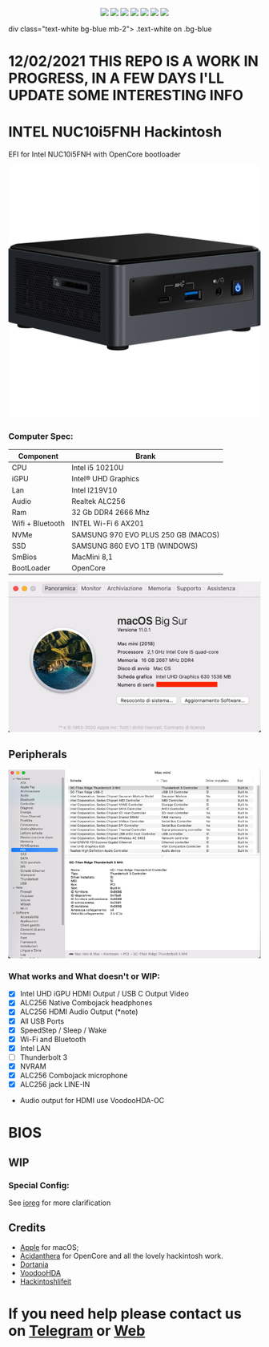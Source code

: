 <div align="center">
  
[![](https://img.shields.io/badge/Repositories-basett1-informational?style=flat&logo=apple&logoColor=white&color=9debeb)](https://github.com/basett1?tab=repositories)
[![](https://img.shields.io/badge/Gitter%20Ice%20Lake-Chat-informational?style=flat&logo=gitter&logoColor=white&color=ed1965)](https://gitter.im/ICE-LAKE-HACKINTOSH-DEVELOPMENT/community)
[![](https://img.shields.io/badge/Gitter%20HL%20Community-Chat-informational?style=flat&logo=gitter&logoColor=white&color=ed1965)](https://gitter.im/Hackintosh-Life-IT/community)
[![](https://img.shields.io/badge/Telegram-HackintoshLifeIT-informational?style=flat&logo=telegram&logoColor=white&color=5fb659)](https://t.me/HackintoshLife_it)
[![](https://img.shields.io/badge/Facebook-HackintoshLifeIT-informational?style=flat&logo=facebook&logoColor=white&color=3a4dc9)](https://www.facebook.com/hackintoshlife/)
[![](https://img.shields.io/badge/Instagram-HackintoshLifeIT-informational?style=flat&logo=instagram&logoColor=white&color=8a178a)](https://www.instagram.com/hackintoshlife.it_official/)
[![](https://img.shields.io/badge/PayPal-HackintoshLifeIT-informational?style=flat&logo=paypal&logoColor=white&color=00B2EE)](https://www.paypal.com/cgi-bin/webscr?cmd=_s-xclick&hosted_button_id=RWBVVWL8H9JC2&source=url)

</div>

div class="text-white bg-blue mb-2">
  .text-white on .bg-blue
</div>

# 12/02/2021 THIS REPO IS A WORK IN PROGRESS, IN A FEW DAYS I'LL UPDATE SOME INTERESTING INFO




# INTEL NUC10i5FNH Hackintosh

EFI for Intel NUC10i5FNH with OpenCore bootloader

![descrizione](./Screenshot/PC.jpg)

### Computer Spec:

| Component        | Brank                              |
| ---------------- | ---------------------------------- |
| CPU              | Intel i5 10210U                    |
| iGPU             | Intel® UHD Graphics                |
| Lan              | Intel I219V10                      |
| Audio            | Realtek ALC256                     |
| Ram              | 32 Gb DDR4 2666 Mhz                |
| Wifi + Bluetooth | INTEL Wi-Fi 6 AX201                |
| NVMe             | SAMSUNG 970 EVO PLUS 250 GB (MACOS)|
| SSD              | SAMSUNG 860 EVO 1TB (WINDOWS)      |
| SmBios           | MacMini 8,1                        |
| BootLoader       | OpenCore                           |

![infobigsur](./Screenshot/infomac.png)

## Peripherals

![PCI DEVICES](./Screenshot/PCIDEV.png)

### What works and What doesn't or WIP:

- [x] Intel UHD iGPU HDMI Output / USB C Output Video
- [x] ALC256 Native Combojack headphones
- [x] ALC256 HDMI Audio Output (*note)
- [x] All USB Ports
- [x] SpeedStep / Sleep / Wake
- [x] Wi-Fi and Bluetooth
- [x] Intel LAN
- [ ] Thunderbolt 3
- [x] NVRAM
- [x] ALC256 Combojack microphone
- [x] ALC256 jack LINE-IN

* Audio output for HDMI use VoodooHDA-OC

# BIOS
## WIP

### Special Config:


See [ioreg](./NUCMacMini.ioreg) for more clarification

## Credits

- [Apple](https://apple.com) for macOS;
- [Acidanthera](https://github.com/acidanthera) for OpenCore and all the lovely hackintosh work.
- [Dortania](https://github.com/dortania)
- [VoodooHDA](https://sourceforge.net/p/voodoohda/code/HEAD/tree)
- [Hackintoshlifeit](https://github.com/Hackintoshlifeit)

# If you need help please contact us on [Telegram](https://t.me/HackintoshLife_it) or [Web](https://www.hackintoshlife.it/)
